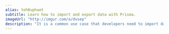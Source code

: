 ```yaml
---
alias: toh0uphaet
subtitle: Learn how to import and export data with Prisma.
imageUrl: "http://imgur.com/a/dvsep"
description: "It is a common use case that developers need to import data from an existing data source into a Prisma service. This tutorial series provides practical guidance for how this can be done."
---
```


